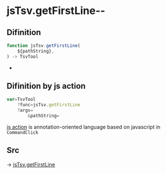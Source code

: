 # jsTsv.getFirstLine--

## Difinition

```js.js
function jsTsv.getFirstLine(
	${pathString},
) -> TsvTool
```

- 


## Difinition by js action

```js.js
var=TsvTool
	?func=jsTsv.getFirstLine
	?args=
		&pathString=
```

[js action](#) is annotation-oriented language based on javascript in `CommandClick`



## Src

-> [jsTsv.getFirstLine](https://github.com/puutaro/CommandClick/blob/master/app/src/main/java/com/puutaro/commandclick/fragment_lib/terminal_fragment/js_interface/tsv/JsTsv.kt#L34)


